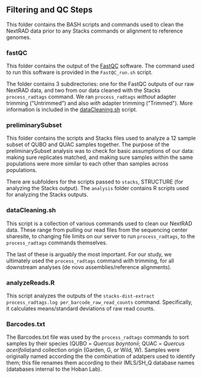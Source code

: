 ## Filtering and QC Steps 

This folder contains the BASH scripts and commands used to clean the NextRAD data prior to any Stacks commands or alignment to 
reference genomes. 

### fastQC
This folder contains the output of the [FastQC](https://www.bioinformatics.babraham.ac.uk/projects/fastqc/) software. 
The command used to run this software is provided in the `FastQC_run.sh` script. 

The folder contains 3 subdirectories: one for the FastQC outputs of our raw NextRAD data, 
and two from our data cleaned with the Stacks `process_radtags` command. We ran `process_radtags`
*without* adapter trimming ("Untrimmed") and also *with* adapter trimming ("Trimmed"). More information 
is included in the [dataCleaning.sh](https://github.com/akoontz11/Morton_SSRvSNP_Empirical/blob/main/radseqAnalyses/filtering_QC/dataCleaning.sh) script.

### preliminarySubset
This folder contains the scripts and Stacks files used to analyze a 12 sample subset
of QUBO and QUAC samples together. The purpose of the preliminarySubset analysis was to check for
basic assumptions of our data: making sure replicates matched, and making sure samples within the same
populations were more similar to each other than samples across populations. 

There are subfolders for the scripts passed to `stacks`, STRUCTURE (for analyzing the Stacks output). The `analysis`
folder  contains R scripts used for analyzing the Stacks outputs.

### dataCleaning.sh
This script is a collection of various commands used to clean our NextRAD data. These range from pulling our read
files from the sequencing center sharesite, to changing file limits on our server to run `process_radtags`, to the
`process_radtags` commands themselves. 

The last of these is arguably the most important. For our study, we ultimately used the `process_radtags` command 
_with_ trimming, for all downstream analyses (de novo assemblies/reference alignments).

### analyzeReads.R
This script analyzes the outputs of the `stacks-dist-extract process_radtags.log per_barcode_raw_read_counts` command.
Specifically, it calculates means/standard deviations of raw read counts.

### Barcodes.txt
The Barcodes.txt file was used by the `process_radtags` commands to sort samples by their species
(QUBO = _Quercus boyntonii_; QUAC = _Quercus acerifolia_)and collection origin (Garden, G, or Wild, W).
Samples were originally named according the the combination of adatpers used to identify them; 
this file renames them according to their IMLS/SH_Q database names (databases internal to the Hoban Lab).
